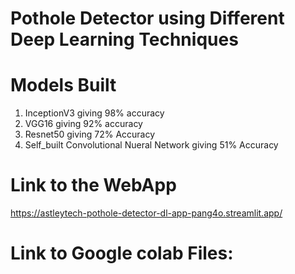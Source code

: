 # Pothole Detector using Different Deep Learning Techniques 

# Models Built 
1. InceptionV3 giving 98% accuracy
2. VGG16 giving 92% accuracy
3. Resnet50 giving 72% Accuracy 
4. Self_built Convolutional Nueral Network giving 51% Accuracy 

# Link to the WebApp
https://astleytech-pothole-detector-dl-app-pang4o.streamlit.app/

# Link to Google colab Files: 


